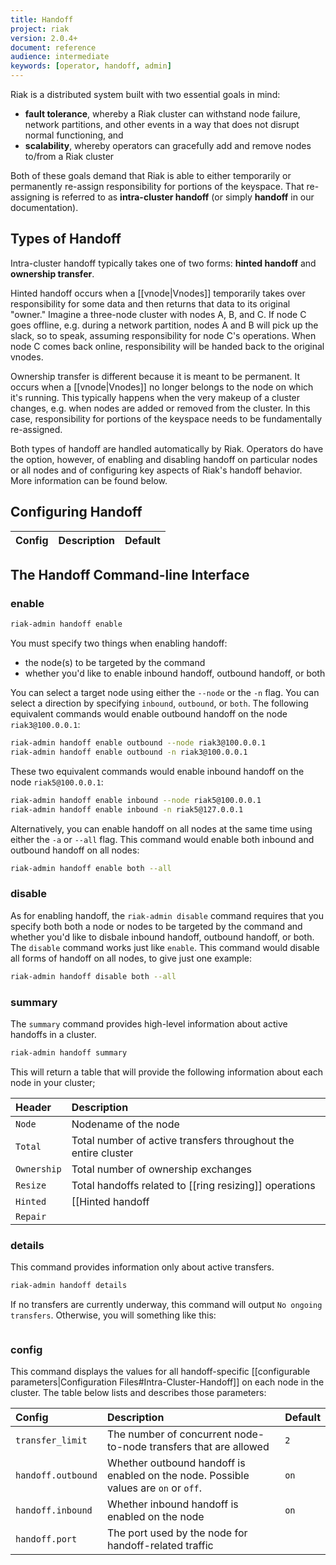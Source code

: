```yaml
---
title: Handoff
project: riak
version: 2.0.4+
document: reference
audience: intermediate
keywords: [operator, handoff, admin]
---
```


Riak is a distributed system built with two essential goals in mind:

* **fault tolerance**, whereby a Riak cluster can withstand node
    failure, network partitions, and other events in a way that does not
    disrupt normal functioning, and
* **scalability**, whereby operators can gracefully add and remove nodes
    to/from a Riak cluster

Both of these goals demand that Riak is able to either temporarily or
permanently re-assign responsibility for portions of the keyspace. That
re-assigning is referred to as **intra-cluster handoff** (or simply
**handoff** in our documentation).

## Types of Handoff

Intra-cluster handoff typically takes one of two forms: **hinted
handoff** and **ownership transfer**.

Hinted handoff occurs when a [[vnode|Vnodes]] temporarily takes over
responsibility for some data and then returns that data to its original
"owner." Imagine a three-node cluster with nodes A, B, and C. If node C
goes offline, e.g. during a network partition, nodes A and B will pick
up the slack, so to speak, assuming responsibility for node C's
operations. When node C comes back online, responsibility will be handed
back to the original vnodes.

Ownership transfer is different because it is meant to be permanent.
It occurs when a [[vnode|Vnodes]] no longer belongs to
the node on which it's running. This typically happens when the very
makeup of a cluster changes, e.g. when nodes are added or removed from
the cluster. In this case, responsibility for portions of the keyspace
needs to be fundamentally re-assigned.

Both types of handoff are handled automatically by Riak. Operators do
have the option, however, of enabling and disabling handoff on
particular nodes or all nodes and of configuring key aspects of Riak's
handoff behavior. More information can be found below.

## Configuring Handoff

Config | Description | Default
:------|:------------|:-------


## The Handoff Command-line Interface

### enable

```bash
riak-admin handoff enable
```

You must specify two things when enabling handoff:

* the node(s) to be targeted by the command
* whether you'd like to enable inbound handoff, outbound handoff, or
    both

You can select a target node using either the `--node` or the `-n` flag.
You can select a direction by specifying `inbound`, `outbound`, or
`both`. The following equivalent commands would enable outbound handoff
on the node `riak3@100.0.0.1`:

```bash
riak-admin handoff enable outbound --node riak3@100.0.0.1
riak-admin handoff enable outbound -n riak3@100.0.0.1
```

These two equivalent commands would enable inbound handoff on the node
`riak5@100.0.0.1`:

```bash
riak-admin handoff enable inbound --node riak5@100.0.0.1
riak-admin handoff enable inbound -n riak5@127.0.0.1
```

Alternatively, you can enable handoff on all nodes at the same time
using either the `-a` or `--all` flag. This command would enable both
inbound and outbound handoff on all nodes:

```bash
riak-admin handoff enable both --all
```

### disable

As for enabling handoff, the `riak-admin disable` command requires that
you specify both both a node or nodes to be targeted by the command and
whether you'd like to disbale inbound handoff, outbound handoff, or
both. The `disable` command works just like `enable`. This command
would disable all forms of handoff on all nodes, to give just one
example:

```bash
riak-admin handoff disable both --all
```

### summary

The `summary` command provides high-level information about active
handoffs in a cluster.

```bash
riak-admin handoff summary
```

This will return a table that will provide the following information
about each node in your cluster;

Header | Description
:------|:-----------
`Node` | Nodename of the node
`Total` | Total number of active transfers throughout the entire cluster
`Ownership` | Total number of ownership exchanges
`Resize` | Total handoffs related to [[ring resizing]] operations
`Hinted` | [[Hinted handoff|Riak Glossary#Hinted-Handoff]] total
`Repair` |

### details

This command provides information only about active transfers.

```bash
riak-admin handoff details
```

If no transfers are currently underway, this command will output `No
ongoing transfers`. Otherwise, you will something like this:

```

```

### config

This command displays the values for all handoff-specific [[configurable
parameters|Configuration Files#Intra-Cluster-Handoff]] on each node in
the cluster. The table below lists and describes those parameters:

Config | Description | Default
:------|:------------|:-------
`transfer_limit` | The number of concurrent node-to-node transfers that are allowed | `2`
`handoff.outbound` | Whether outbound handoff is enabled on the node. Possible values are `on` or `off`. | `on`
`handoff.inbound` | Whether inbound handoff is enabled on the node | `on`
`handoff.port` | The port used by the node for handoff-related traffic |


